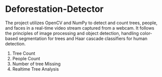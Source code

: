 # Deforestation-Detector
The project utilizes OpenCV and NumPy to detect and count trees, people, and faces in a real-time video stream captured from a webcam. It follows the principles of image processing and object detection, handling color-based segmentation for trees and Haar cascade classifiers for human detection.  
1) Tree Count
2) People Count
3) Number of tree Missing
4) Realtime Tree Analysis

